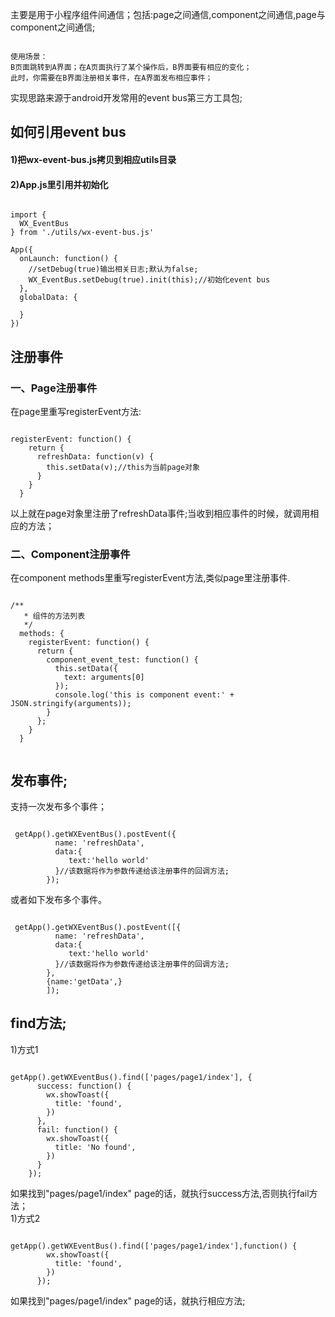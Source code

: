 主要是用于小程序组件间通信；包括:page之间通信,component之间通信,page与component之间通信;
<pre><code>  
使用场景：
B页面跳转到A界面；在A页面执行了某个操作后，B界面要有相应的变化；
此时，你需要在B界面注册相关事件，在A界面发布相应事件；
</code></pre>
实现思路来源于android开发常用的event bus第三方工具包;
## 如何引用event bus
   #### 1)把wx-event-bus.js拷贝到相应utils目录
   #### 2)App.js里引用并初始化
<pre><code>   
import {
  WX_EventBus
} from './utils/wx-event-bus.js'

App({
  onLaunch: function() {
    //setDebug(true)输出相关日志;默认为false;
    WX_EventBus.setDebug(true).init(this);//初始化event bus
  },
  globalData: {

  }
})
</code></pre>
## 注册事件
### 一、Page注册事件
在page里重写registerEvent方法:
<pre><code>
registerEvent: function() {
    return {
      refreshData: function(v) {
        this.setData(v);//this为当前page对象
      }
    }
  }
</code></pre>
以上就在page对象里注册了refreshData事件;当收到相应事件的时候，就调用相应的方法；

### 二、Component注册事件
在component methods里重写registerEvent方法,类似page里注册事件.
<pre><code>
/**
   * 组件的方法列表
   */
  methods: {
    registerEvent: function() {
      return {
        component_event_test: function() {
          this.setData({
            text: arguments[0]
          });
          console.log('this is component event:' + JSON.stringify(arguments));
        }
      };
    }
  }
  </code></pre>
 ## 发布事件;
 支持一次发布多个事件；
 
<pre><code>
 getApp().getWXEventBus().postEvent({
          name: 'refreshData',
          data:{
             text:'hello world'
          }//该数据将作为参数传递给该注册事件的回调方法;
        });
</code></pre>
或者如下发布多个事件。
 <pre><code>
 getApp().getWXEventBus().postEvent([{
          name: 'refreshData',
          data:{
             text:'hello world'
          }//该数据将作为参数传递给该注册事件的回调方法;
        },
        {name:'getData',}
        ]);
</code></pre>
## find方法;
1)方式1
<pre><code>
getApp().getWXEventBus().find(['pages/page1/index'], {
      success: function() {
        wx.showToast({
          title: 'found',
        })
      },
      fail: function() {
        wx.showToast({
          title: 'No found',
        })
      }
    });
</code></pre>
如果找到"pages/page1/index" page的话，就执行success方法,否则执行fail方法；
<br/>
1)方式2
<pre><code>
getApp().getWXEventBus().find(['pages/page1/index'],function() {
        wx.showToast({
          title: 'found',
        })
      });
</code></pre>
如果找到"pages/page1/index" page的话，就执行相应方法;
